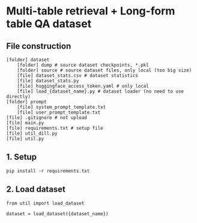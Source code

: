 # Multi-table retrieval + Long-form table QA dataset

## File construction

    [folder] dataset
        [folder] dump # source dataset checkpoints, *.pkl
        [folder] source # source dataset files, only local (too big size)
        [file] dataset_stats.csv # dataset statistics
        [file] dataset_stats.py
        [file] huggingface_access_token.yaml # only local
        [file] load_{dataset_name}.py # dataset loader (no need to use directly)
    [folder] prompt
        [file] system_prompt_template.txt
        [file] user_prompt_template.txt
    [file] .gitignore # not upload
    [file] main.py
    [file] requirements.txt # setup file
    [file] util_dill.py
    [file] util.py

## 1. Setup

    pip install -r requirements.txt

## 2. Load dataset

    from util import load_dataset

    dataset = load_dataset({dataset_name})

